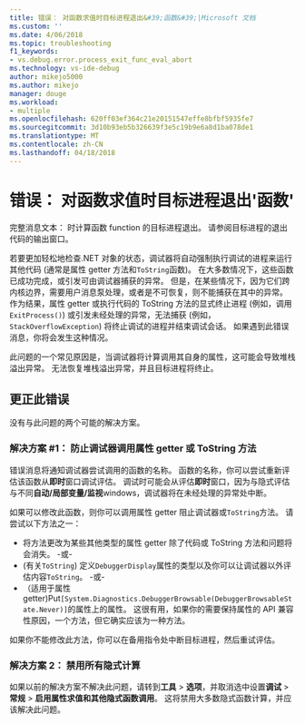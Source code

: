 ```yaml
---
title: 错误： 对函数求值时目标进程退出&#39;函数&#39;|Microsoft 文档
ms.custom: ''
ms.date: 4/06/2018
ms.topic: troubleshooting
f1_keywords:
- vs.debug.error.process_exit_func_eval_abort
ms.technology: vs-ide-debug
author: mikejo5000
ms.author: mikejo
manager: douge
ms.workload:
- multiple
ms.openlocfilehash: 620ff03ef364c21e20151547effe8bfbf5935fe7
ms.sourcegitcommit: 3d10b93eb5b326639f3e5c19b9e6a8d1ba078de1
ms.translationtype: MT
ms.contentlocale: zh-CN
ms.lasthandoff: 04/18/2018
---
```

# <a name="error-the-target-process-exited-while-evaluating-the-function-39function39"></a>错误： 对函数求值时目标进程退出&#39;函数&#39;

完整消息文本： 时计算函数 function 的目标进程退出。 请参阅目标进程的退出代码的输出窗口。

若要更加轻松地检查.NET 对象的状态，调试器将自动强制执行调试的进程来运行其他代码 (通常是属性 getter 方法和`ToString`函数)。 在大多数情况下，这些函数已成功完成，或引发可由调试器捕获的异常。 但是，在某些情况下，因为它们跨内核边界，需要用户消息泵处理，或者是不可恢复，则不能捕获在其中的异常。 作为结果，属性 getter 或执行代码的 ToString 方法的显式终止进程 (例如，调用`ExitProcess()`) 或引发未经处理的异常，无法捕获 (例如， `StackOverflowException`) 将终止调试的进程并结束调试会话。 如果遇到此错误消息，你将会发生这种情况。
 
此问题的一个常见原因是，当调试器将计算调用其自身的属性，这可能会导致堆栈溢出异常。 无法恢复堆栈溢出异常，并且目标进程将终止。
 
## <a name="to-correct-this-error"></a>更正此错误
 
没有与此问题的两个可能的解决方案。
 
### <a name="solution-1-prevent-the-debugger-from-calling-the-getter-property-or-tostring-method"></a>解决方案 #1： 防止调试器调用属性 getter 或 ToString 方法 

错误消息将通知调试器尝试调用的函数的名称。 函数的名称，你可以尝试重新评估该函数从**即时**窗口调试评估。 调试时可能会从评估**即时**窗口，因为与隐式评估与不同**自动/局部变量/监视**windows，调试器将在未经处理的异常处中断。

如果可以修改此函数，则你可以调用属性 getter 阻止调试器或`ToString`方法。 请尝试以下方法之一：
 
* 将方法更改为某些其他类型的属性 getter 除了代码或 ToString 方法和问题将会消失。
    -或-
* (有关`ToString`) 定义`DebuggerDisplay`属性的类型以及你可以让调试器以外评估内容`ToString`。
    -或-
* （适用于属性 getter)Put`[System.Diagnostics.DebuggerBrowsable(DebuggerBrowsableState.Never)]`的属性上的属性。 这很有用，如果你的需要保持属性的 API 兼容性原因，一个方法，但它确实应该为一种方法。

如果你不能修改此方法，你可以在备用指令处中断目标进程，然后重试评估。
 
### <a name="solution-2-disable-all-implicit-evaluation"></a>解决方案 2： 禁用所有隐式计算
 
如果以前的解决方案不解决此问题，请转到**工具** > **选项**，并取消选中设置**调试** >  **常规** > **启用属性求值和其他隐式函数调用**。 这将禁用大多数隐式函数计算，并应该解决此问题。



  
